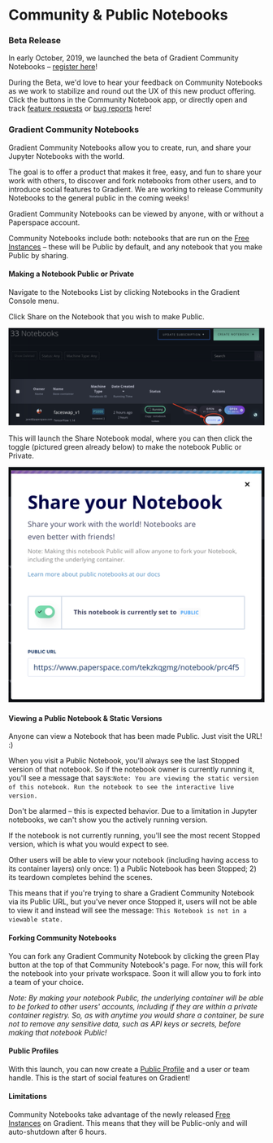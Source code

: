 # Community & Public Notebooks

### Beta Release

In early October, 2019, we launched the beta of Gradient Community Notebooks – [register here](https://docs.google.com/forms/d/1VtgyUJxwWo5HQIW_GKZvue_sW9R7PJANa_USdQJ4yaE)!

During the Beta, we'd love to hear your feedback on Community Notebooks as we work to stabilize and round out the UX of this new product offering. Click the buttons in the Community Notebook app, or directly open and track [feature requests](https://paperspace.canny.io/feature-requests) or [bug reports](https://paperspace.canny.io/bug-reports) here!

### Gradient Community Notebooks

Gradient Community Notebooks allow you to create, run, and share your Jupyter Notebooks with the world.

The goal is to offer a product that makes it free, easy, and fun to share your work with others, to discover and fork notebooks from other users, and to introduce social features to Gradient. We are working to release Community Notebooks to the general public in the coming weeks!

Gradient Community Notebooks can be viewed by anyone, with or without a Paperspace account.

Community Notebooks include both: notebooks that are run on the [Free Instances](../instances/free-instances.md) – these will be Public by default, and any notebook that you make Public by sharing.

#### Making a Notebook Public or Private

Navigate to the Notebooks List by clicking Notebooks in the Gradient Console menu.

Click Share on the Notebook that you wish to make Public.

![](../.gitbook/assets/share-notebook.png)

This will launch the Share Notebook modal, where you can then click the toggle \(pictured green already below\) to make the notebook Public or Private.

![](../.gitbook/assets/screen-shot-2019-10-09-at-12.19.40-am.png)

#### Viewing a Public Notebook & Static Versions

Anyone can view a Notebook that has been made Public. Just visit the URL! :\)

When you visit a Public Notebook, you'll always see the last Stopped version of that notebook. So if the notebook owner is currently running it, you'll see a message that says:`Note: You are viewing the static version of this notebook. Run the notebook to see the interactive live version.`

Don't be alarmed – this is expected behavior. Due to a limitation in Jupyter notebooks, we can't show you the actively running version.

If the notebook is not currently running, you'll see the most recent Stopped version, which is what you would expect to see.

Other users will be able to view your notebook \(including having access to its container layers\) only once: 1\) a Public Notebook has been Stopped; 2\) its teardown completes behind the scenes.

This means that if you're trying to share a Gradient Community Notebook via its Public URL, but you've never once Stopped it, users will not be able to view it and instead will see the message: `This Notebook is not in a viewable state.`

#### Forking Community Notebooks

You can fork any Gradient Community Notebook by clicking the green Play button at the top of that Community Notebook's page. For now, this will fork the notebook into your private workspace. Soon it will allow you to fork into a team of your choice.

_Note: By making your notebook Public, the underlying container will be able to be forked to other users' accounts, including if they are within a private container registry. So, as with anytime you would share a container, be sure not to remove any sensitive data, such as API keys or secrets, before making that notebook Public!_

#### Public Profiles

With this launch, you can now create a [Public Profile](https://www.paperspace.com/jared) and a user or team handle. This is the start of social features on Gradient!

#### Limitations

Community Notebooks take advantage of the newly released [Free Instances](../instances/free-instances.md) on Gradient. This means that they will be Public-only and will auto-shutdown after 6 hours.

